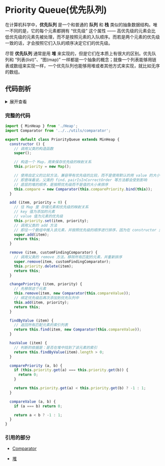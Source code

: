 # Priority Queue(优先队列)
在计算机科学中，**优先队列** 是一个和普通的 **队列** 和 **栈** 类似的抽象数据结构。唯一不同的是，它的每个元素都拥有 “优先级” 这个属性 —— 高优先级的元素会比低优先级的元素先被处理，而不是按照元素的入队顺序。而若是两个元素的优先级一致的话，才会按照它们入队的顺序决定它们的优先级。

尽管 **优先队列** 通常是用 **堆** 来实现的，但是它们在本质上有很大的区别。优先队列和 “列表(list)”、“图(map)” 一样都是一个抽象的概念；就像一个列表能够用链表或数组来实现一样，一个优先队列也能够用堆或者其他方式来实现，就比如无序的数组。

## 代码剖析
<details>
<summary>展开查看</summary>

### PriorityQueue 类 - 优先队列
- 继承自 [MinHeap](https://github.com/BobbyLH/ReadingNotes---JS-Algorithms/blob/master/data-structures/Heap.md#minheap-%E7%B1%BB---%E5%B0%8F%E5%A0%86)

- 重写了父类的 `this.compare` 方法

- 用 [Map](https://developer.mozilla.org/en-US/docs/Web/JavaScript/Reference/Global_Objects/Map) 数据结构来保存优先级的映射关系

  ```js
  class PriorityQueue extends MinHeap {
    constructor () {
      // 调用父类的构造函数
      super();

      // 构造一个 Map，用来保存优先级的映射关系
      // 用Map数据结构储存数据，能确保即便是复杂类型的值，也是唯一的，不会被隐式转换
      this.priority = new Map();

      // 使用自定义的比较方法，兼容带有优先级的比较，而不是使用默认的用 value 的大小来进行比较
      // 即意味着说，父类的 find、pairIsInCorrectOrder 等方法都会受到影响
      // 底层的堆的顺序，是按照优先级而不是值的大小来排序
      this.compare = new Comparator(this.comparePriority.bind(this));
    }
    //……
  }
  ```

#### add - 添加元素
- 重写了父类的 [add](https://github.com/BobbyLH/ReadingNotes---JS-Algorithms/blob/master/data-structures/Heap.md#add---%E6%B7%BB%E5%8A%A0%E8%8A%82%E7%82%B9%E5%88%B0%E5%A0%86%E4%B8%AD) 方法

- 将元素添加到优先队列中，添加的元素会按照指定的优先级(默认为0)进行排序

- 入参：
    - `item` <any> 待新增的元素

    - `priority` <number> 待新增的元素的优先级，默认为 `0`

- 出参(Returns)：<PriorityQueue> 返回优先队列的整个实例

  ```js
    add (item, priority = 0) {
      // 往 Map 里 存储元素和优先级的映射关系
      // key 值为添加的元素
      // value 值为元素的优先级
      this.priority.set(item, priority);
      // 调用父类的 add 方法
      // 即往一个数组中推入该元素，并按照优先级的顺序进行排序，因为在 constructor 里面已经重新了 this.compare
      super.add(item);
      return this;
    }
  ```

#### remove - 删除元素
- 移除优先队列中的某个元素

- 重写了父类的 [remove](https://github.com/BobbyLH/ReadingNotes---JS-Algorithms/blob/master/data-structures/Heap.md#remove---%E6%A0%B9%E6%8D%AE%E4%BC%A0%E5%85%A5%E7%9A%84%E8%8A%82%E7%82%B9%E5%88%A0%E9%99%A4%E5%85%B6%E5%9C%A8%E5%A0%86%E4%B8%AD%E6%89%80%E5%AF%B9%E5%BA%94%E7%9A%84%E5%85%A8%E9%83%A8%E8%8A%82%E7%82%B9) 方法

- 删除元素后会按照优先级重新进行排序

- 入参：
    - `item` <any> 待新增的元素

    - `customFindingComparator` <Comparator> 自定义的比较方法，即可以按照 *优先级* 或 *值* 来移除某个(些)元素

- 出参(Returns)：<PriorityQueue> 返回优先队列的整个实例

  ```js
    remove (item, customFindingComparator) {
      // 调用父类的 remove 方法，移除所有匹配的元素，并重新排序
      super.remove(item, customFindingComparator);
      this.priority.delete(item);
      return this;
    }
  ```

#### changePriority - 改变优先级
- 改变优先队列中某个元素的优先级

- 元素的优先级改变其实是先移除后新增的一个过程

- 入参：
    - `item` <any> 待改变的元素

    - `priority` <number> 元素的优先级，因 `this.add` 中的默认值为 `0`，故而其默认也为 `0`

- 出参(Returns)：<PriorityQueue> 返回优先队列的整个实例

  ```js
    changePriority (item, priority) {
      // 先移除这个元素
      this.remove(item, new Comparator(this.compareValue));
      // 绑定优先级后再次添加到优先队列中
      this.add(item, priority);
      return this;
    }
  ```

#### findByValue - 根据值而不是优先级筛选出元素
- 顾名思义，根据 value 值筛选出所有匹配的元素索引

- 和继承的 find 方法有区别

- 入参：
    - `item` <any> 待改变的元素

- 出参(Returns)：<number[]> 返回所有匹配元素的索引列表

  ```js
    findByValue (item) {
      return this.find(item, new Comparator(this.compareValue));
    }
  ```

#### hasValue - 检查元素是否存在
- 判断的依据是：是否在堆中找到了该元素的索引

- 入参：
    - `item` <any> 待查询的元素

- 出参(Returns)：<boolean> 元素是否存在

  ```js
    hasValue (item) {
      return this.findByValue(item).length > 0;
    }
  ```

#### comparePriority - 根据优先级比较元素
- 数值越大，优先级越高

- 入参：
    - `a` <any> 待比较的元素a

    - `b` <any> 待比较的元素b

- 出参(Returns)：<number>
    - `0` 相等；

    - `1` a大于b；

    - `-1` a小于b。

  ```js
    comparePriority (a, b) {
      if (this.priority.get(a) === this.priority.get(b)) {
        return 0;
      }

      return this.priority.get(a) < this.priority.get(b) ? -1 : 1;
    }
  ```

#### compareValue - 根据元素的值进行比较
- 入参：
    - `a` <any> 待比较的元素a

    - `b` <any> 待比较的元素b

- 出参(Returns)：<number>
    - `0` 相等；

    - `1` a大于b；

    - `-1` a小于b。

  ```js
    compareValue (a, b) {
      if (a === b) return 0;

      return a < b ? -1 : 1;
    }
  ```
</details>

### 完整的代码

```js
import { MinHeap } from './Heap';
import Comparator from '../../utils/comparator';

export default class PriorityQueue extends MinHeap {
  constructor () {
    // 调用父类的构造函数
    super();

    // 构造一个 Map，用来保存优先级的映射关系
    this.priority = new Map();

    // 使用自定义的比较方法，兼容带有优先级的比较，而不是使用默认的用 value 的大小来进行比较
    // 即意味着说，父类的 find、pairIsInCorrectOrder 等方法都会受到影响
    // 底层的堆的顺序，是按照优先级而不是值的大小来排序
    this.compare = new Comparator(this.comparePriority.bind(this));
  }

  add (item, priority = 0) {
    // 往 Map 里 存储元素和优先级的映射关系
    // key 值为添加的元素
    // value 值为元素的优先级
    this.priority.set(item, priority);
    // 调用父类的 add 方法
    // 即往一个数组中推入该元素，并按照优先级的顺序进行排序，因为在 constructor 里面已经重新了 this.compare
    super.add(item);
    return this;
  }

  remove (item, customFindingComparator) {
    // 调用父类的 remove 方法，移除所有匹配的元素，并重新排序
    super.remove(item, customFindingComparator);
    this.priority.delete(item);
    return this;
  }

  changePriority (item, priority) {
    // 先移除这个元素
    this.remove(item, new Comparator(this.compareValue));
    // 绑定优先级后再次添加到优先队列中
    this.add(item, priority);
    return this;
  }

  findByValue (item) {
    // 返回所有匹配元素的索引列表
    return this.find(item, new Comparator(this.compareValue));
  }

  hasValue (item) {
    // 判断的依据是：是否在堆中找到了该元素的索引
    return this.findByValue(item).length > 0;
  }

  comparePriority (a, b) {
    if (this.priority.get(a) === this.priority.get(b)) {
      return 0;
    }

    return this.priority.get(a) < this.priority.get(b) ? -1 : 1;
  }

  compareValue (a, b) {
    if (a === b) return 0;

    return a < b ? -1 : 1;
  }
}
```

### 引用的部分
- [Comparator](../utils/comparator.md)

- [堆](./Heap.md)